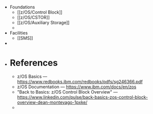 - Foundations
	- [[z/OS/Control Block]]
	- [[z/OS/CSTOR]]
	- [[z/OS/Auxiliary Storage]]
	-
- Facilities
	- [[SMS]]
-
- # References
	- z/OS Basics — https://www.redbooks.ibm.com/redbooks/pdfs/sg246366.pdf
	- z/OS Documentation — https://www.ibm.com/docs/en/zos
	- "Back to Basics: z/OS Control Block Overview" — https://www.linkedin.com/pulse/back-basics-zos-control-block-overview-dean-montevago-1pxke/
	-